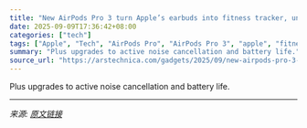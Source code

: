 ```yaml
---
title: "New AirPods Pro 3 turn Apple’s earbuds into fitness tracker, universal translator"
date: 2025-09-09T17:36:42+08:00
categories: ["tech"]
tags: ["Apple", "Tech", "AirPods Pro", "AirPods Pro 3", "apple", "fitness tracker", "headphones", "machine learning", "translation"]
summary: "Plus upgrades to active noise cancellation and battery life."
source_url: "https://arstechnica.com/gadgets/2025/09/new-airpods-pro-3-turn-apples-earbuds-into-fitness-tracker-universal-translator/"
---
```


Plus upgrades to active noise cancellation and battery life.

---

*来源: [原文链接](https://arstechnica.com/gadgets/2025/09/new-airpods-pro-3-turn-apples-earbuds-into-fitness-tracker-universal-translator/)*
